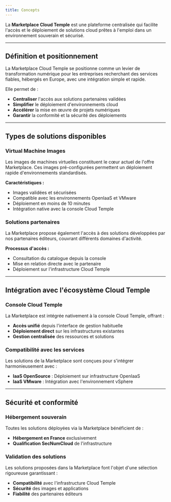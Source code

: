 ```yaml
---
title: Concepts
---
```


La **Marketplace Cloud Temple** est une plateforme centralisée qui facilite l'accès et le déploiement de solutions cloud prêtes à l'emploi dans un environnement souverain et sécurisé.

---

## Définition et positionnement

La Marketplace Cloud Temple se positionne comme un levier de transformation numérique pour les entreprises recherchant des services fiables, hébergés en Europe, avec une intégration simple et rapide.

Elle permet de :
- **Centraliser** l'accès aux solutions partenaires validées
- **Simplifier** le déploiement d'environnements cloud
- **Accélérer** la mise en œuvre de projets numériques
- **Garantir** la conformité et la sécurité des déploiements

---

## Types de solutions disponibles

### Virtual Machine Images

Les images de machines virtuelles constituent le cœur actuel de l'offre Marketplace. Ces images pré-configurées permettent un déploiement rapide d'environnements standardisés.

**Caractéristiques :**
- Images validées et sécurisées
- Compatible avec les environnements OpenIaaS et VMware
- Déploiement en moins de 10 minutes
- Intégration native avec la console Cloud Temple

### Solutions partenaires

La Marketplace propose également l'accès à des solutions développées par nos partenaires éditeurs, couvrant différents domaines d'activité.

**Processus d'accès :**
- Consultation du catalogue depuis la console
- Mise en relation directe avec le partenaire
- Déploiement sur l'infrastructure Cloud Temple

---

## Intégration avec l'écosystème Cloud Temple

### Console Cloud Temple

La Marketplace est intégrée nativement à la console Cloud Temple, offrant :
- **Accès unifié** depuis l'interface de gestion habituelle
- **Déploiement direct** sur les infrastructures existantes
- **Gestion centralisée** des ressources et solutions

### Compatibilité avec les services

Les solutions de la Marketplace sont conçues pour s'intégrer harmonieusement avec :
- **IaaS OpenSource** : Déploiement sur infrastructure OpenIaaS
- **IaaS VMware** : Intégration avec l'environnement vSphere

---

## Sécurité et conformité

### Hébergement souverain

Toutes les solutions déployées via la Marketplace bénéficient de :
- **Hébergement en France** exclusivement
- **Qualification SecNumCloud** de l'infrastructure

### Validation des solutions

Les solutions proposées dans la Marketplace font l'objet d'une sélection rigoureuse garantissant :
- **Compatibilité** avec l'infrastructure Cloud Temple
- **Sécurité** des images et applications
- **Fiabilité** des partenaires éditeurs
